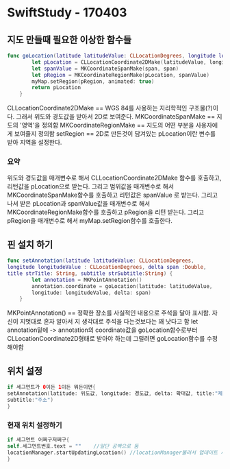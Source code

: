 # SwiftStudy - 170403

## 지도 만들때 필요한 이상한 함수들

```swift
func goLocation(latitude latitudeValue: CLLocationDegrees, longitude longitudeValue : CLLocationDegrees, delta span :Double)-> CLLocationCoordinate2D {
        let pLocation = CLLocationCoordinate2DMake(latitudeValue, longitudeValue)
        let spanValue = MKCoordinateSpanMake(span, span)
        let pRegion = MKCoordinateRegionMake(pLocation, spanValue)
        myMap.setRegion(pRegion, animated: true)
        return pLocation
    }

```

CLLocationCoordinate2DMake == WGS 84를 사용하는 지리학적인 구조물(?)이다. 그래서 위도와 경도값을 받아서 2D로 보여준다.
MKCoordinateSpanMake == 지도의 '영역'을 정의함 
MKCoordinateRegionMake == 지도의 어떤 부분을 사용자에게 보여줄지 정의함
setRegion == 2D로 만든것이 담겨있는 pLocation이란 변수를 받아 지역을 설정한다.



### 요약

위도와 경도값을 매개변수로 해서 CLLocationCoordinate2DMake 함수를 호출하고, 리턴값을 pLocation으로 받는다. 그리고 범위값을 매개변수로 해서 MKCoordinateSpanMake함수를 호출하고 리턴값은 spanValue 로 받는다. 그리고 나서 받은 pLocation과 spanValue값을 매개변수로 해서 MKCoordinateRegionMake함수를 호출하고 pRegion을 리턴 받는다. 그리고  pRegion을 매개변수로 해서 myMap.setRegion함수를 호출한다.



## 핀 설치 하기

```swift
func setAnnotation(latitude latitudeValue: CLLocationDegrees, 
longitude longitudeValue : CLLocationDegrees, delta span :Double, 
title strTitle: String, subtitle strSubtitle:String) {
        let annotation = MKPointAnnotation()
        annotation.coordinate = goLocation(latitude: latitudeValue, 
        longitude: longitudeValue, delta: span)
    }
```

MKPointAnnotation() == 정확한 장소를 사실적인 내용으로 주석을 달아 표시함. 자신이 지멋대로 혼자 알아서 지 생각대로 주석을 다는것보다는 꽤 낫다고 함 
 let annotation밑에 -> annotation의 coordinate값을 goLocation함수로부터 CLLocationCoordinate2D형태로 받아야 하는데 그럴려면 goLocation함수를 수정해야함



## 위치 설정

```swift
if 세그먼트가 0이든 1이든 뭐든이면{
setAnnotation(latitude: 위도값, longitude: 경도값, delta: 확대값, title:"제목",
subtitle:"주소")
}
```



### 현재 위치 설정하기

```Swift
if 세그먼트 어쩌구저쩌구{
self.세그먼트번호.text = ""    //일단 공백으로 둠
locationManager.startUpdatingLocation() //locationManager불러서 업데이트 시킴
}
```

